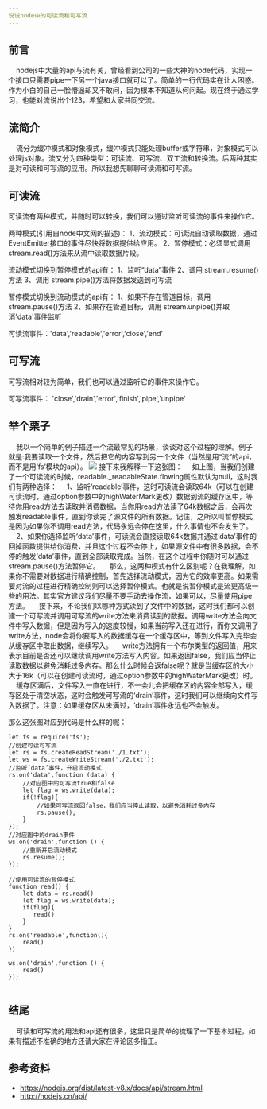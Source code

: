 ```yaml
---
说说node中的可读流和可写流
---
```


## 前言
&nbsp;&nbsp;&nbsp;&nbsp;nodejs中大量的api与流有关，曾经看到公司的一些大神的node代码，实现一个接口只需要pipe一下另一个java接口就可以了。简单的一行代码实在让人困惑。作为小白的自己一脸懵逼却又不敢问，因为根本不知道从何问起。现在终于通过学习，也能对流说出个123，希望和大家共同交流。

## 流简介
&nbsp;&nbsp;&nbsp;&nbsp;流分为缓冲模式和对象模式，缓冲模式只能处理buffer或字符串，对象模式可以处理js对象。流又分为四种类型：可读流、可写流、双工流和转换流。后两种其实是对可读和可写流的应用。所以我想先聊聊可读流和可写流。

## 可读流
可读流有两种模式，并随时可以转换，我们可以通过监听可读流的事件来操作它。

两种模式(引用自node中文网的描述)：
1、流动模式：可读流自动读取数据，通过EventEmitter接口的事件尽快将数据提供给应用。
2、暂停模式：必须显式调用stream.read()方法来从流中读取数据片段。

流动模式切换到暂停模式的api有：
1、监听“data”事件
2、调用 stream.resume()方法
3、调用 stream.pipe()方法将数据发送到可写流

暂停模式切换到流动模式的api有：
1、如果不存在管道目标，调用stream.pause()方法
2、如果存在管道目标，调用 stream.unpipe()并取消'data'事件监听

可读流事件：'data','readable','error','close','end'

## 可写流
可写流相对较为简单，我们也可以通过监听它的事件来操作它。

可写流事件： 'close','drain','error','finish','pipe','unpipe'

## 举个栗子
&nbsp;&nbsp;&nbsp;&nbsp;我以一个简单的例子描述一个流最常见的场景，谈谈对这个过程的理解。例子就是:我要读取一个文件，然后把它的内容写到另一个文件（当然是用“流”的api，而不是用‘fs’模块的api）。
![](https://user-gold-cdn.xitu.io/2018/1/29/1614107b601aefdd?w=932&h=681&f=jpeg&s=54154)
接下来我解释一下这张图：
&nbsp;&nbsp;&nbsp;&nbsp;如上图，当我们创建了一个可读流的时候，readable._readableState.flowing属性默认为null，这时我们有两种选择：
&nbsp;&nbsp;&nbsp;&nbsp;1、监听‘readable’事件，这时可读流会读取64k（可以在创建可读流时，通过option参数中的highWaterMark更改）数据到流的缓存区中，等待你用read方法去读取并消费数据，当你用read方法读了64k数据之后，会再次触发readable事件，直到你读完了源文件的所有数据。记住，之所以叫暂停模式是因为如果你不调用read方法，代码永远会停在这里，什么事情也不会发生了。
&nbsp;&nbsp;&nbsp;&nbsp;2、如果你选择监听‘data’事件，可读流会直接读取64k数据并通过‘data’事件的回掉函数提供给你消费，并且这个过程不会停止，如果源文件中有很多数据，会不停的触发‘data’事件，直到全部读取完成。当然，在这个过程中你随时可以通过stream.pause()方法暂停它。
&nbsp;&nbsp;&nbsp;&nbsp;那么，这两种模式有什么区别呢？在我理解，如果你不需要对数据进行精确控制，首先选择流动模式，因为它的效率更高。如果需要对流的过程进行精确控制则可以选择暂停模式。也就是说暂停模式是流更高级一些的用法。其实官方建议我们尽量不要手动去操作流，如果可以，尽量使用pipe方法。
&nbsp;&nbsp;&nbsp;&nbsp;接下来，不论我们以哪种方式读到了文件中的数据，这时我们都可以创建一个可写流并调用可写流的write方法来消费读到的数据。调用write方法会向文件中写入数据，但是因为写入的速度较慢，如果当前写入还在进行，而你又调用了write方法，node会将你要写入的数据缓存在一个缓存区中，等到文件写入完毕会从缓存区中取出数据，继续写入。
&nbsp;&nbsp;&nbsp;&nbsp;write方法拥有一个布尔类型的返回值，用来表示目前是否还可以继续调用write方法写入内容。如果返回false，我们应当停止读取数据以避免消耗过多内存。那么什么时候会返false呢？就是当缓存区的大小大于16k（可以在创建可读流时，通过option参数中的highWaterMark更改）时。
&nbsp;&nbsp;&nbsp;&nbsp;缓存区满后，文件写入一直在进行，不一会儿会把缓存区的内容全部写入，缓存区处于清空状态，这时会触发可写流的‘drain’事件，这时我们可以继续向文件写入数据了。注意：如果缓存区从未满过，‘drain’事件永远也不会触发。

那么这张图对应到代码是什么样的呢：
````
let fs = require('fs');
//创建可读可写流
let rs = fs.createReadStream('./1.txt');
let ws = fs.createWriteStream('./2.txt');
//监听‘data’事件，开启流动模式
rs.on('data',function (data) {
    //对应图中的可写流true和false
    let flag = ws.write(data);
    if(!flag){
        //如果可写流返回false，我们应当停止读取，以避免消耗过多内存
        rs.pause();
    }
});
//对应图中的drain事件
ws.on('drain',function () {
    //重新开启流动模式
    rs.resume();
});

//使用可读流的暂停模式
function read() {
    let data = rs.read()
    let flag = ws.write(data);
    if(flag){
       read()
    }
}
rs.on('readable',function(){
    read()
})

ws.on('drain',function () {
    read()
});


````
## 结尾
&nbsp;&nbsp;&nbsp;&nbsp;可读和可写流的用法和api还有很多，这里只是简单的梳理了一下基本过程，如果有描述不准确的地方还请大家在评论区多指正。

## 参考资料
- https://nodejs.org/dist/latest-v8.x/docs/api/stream.html
- http://nodejs.cn/api/

